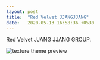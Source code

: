 ```yaml
---
layout: post
title:  "Red Velvet JJANGJJANG"
date:   2020-05-13 16:58:36 +0530
---
```

Red Velvet JJANG JJANG GROUP.

![texture theme preview](https://pbs.twimg.com/media/DkM3HbwUwAAPDKs?format=jpg&name=900x900)
